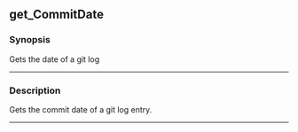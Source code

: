get_CommitDate
--------------

### Synopsis
Gets the date of a git log

---

### Description

Gets the commit date of a git log entry.

---
